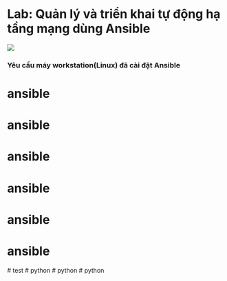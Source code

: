 # Lab: Quản lý và triển khai tự động hạ tầng mạng dùng Ansible
![](assets/README-a98569a9.png)

### Yêu cầu máy workstation(Linux) đã cài đặt Ansible
# ansible
# ansible
# ansible
# ansible
# ansible
# ansible
#   t e s t  
 #   p y t h o n  
 #   p y t h o n  
 #   p y t h o n  
 